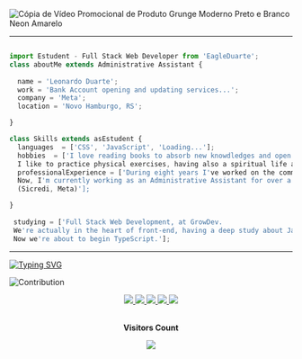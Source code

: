 ![Cópia de Vídeo Promocional de Produto Grunge Moderno Preto e Branco Neon Amarelo](https://user-images.githubusercontent.com/107157839/185296127-4148b999-5b8b-4a80-982f-b3a52ac497d4.gif)

<hr>

```js

import Estudent - Full Stack Web Developer from 'EagleDuarte';
class aboutMe extends Administrative Assistant {
  
  name = 'Leonardo Duarte';
  work = 'Bank Account opening and updating services...';
  company = 'Meta';
  location = 'Novo Hamburgo, RS';

}

class Skills extends asEstudent {
  languages  = ['CSS', 'JavaScript', 'Loading...'];
  hobbies  = ['I love reading books to absorb new knowdledges and open my mind to new perspectives. 
  I like to practice physical exercises, having also a spiritual life and I always spend some time with my family and friends.'];
  professionalExperience = ['During eight years I've worked on the commercial sector. 
  Now, I'm currently working as an Administrative Assistant for over a year, performing services of opening and updating bank accounts. 
  (Sicredi, Meta)'];

}
 
 studying = ['Full Stack Web Development, at GrowDev. 
 We're actually in the heart of front-end, having a deep study about JavaScript and CSS. 
 Now we're about to begin TypeScript.'];

```
<hr>

[![Typing SVG](https://readme-typing-svg.herokuapp.com/?color=4169E1&size=35&center=true&vCenter=true&width=1000&lines=Hello+folks,+my+name+is+Leonardo+Duarte.;I'm+21+years+old.;I'm+from+Novo+Hamburgo,+RS,+Brazil.;I'm+actually+studying+Web+Development.;Be+Welcome!+:%29)](https://git.io/typing-svg)

![Contribution](https://activity-graph.herokuapp.com/graph?username=EagleDuarte&theme=gotham&hide_border=true&area=true)

<div align="center">  
<a href="https://www.instagram.com/eagleduarte/" target="_blank"><img src="https://img.shields.io/badge/-Instagram-%23E4405F?style=for-the-badge&logo=instagram&logoColor=white"</a>
<a href="https://www.linkedin.com/in/eagleduarte/">
<img src="https://img.shields.io/badge/LinkedIn-0077B5?style=for-the-badge&logo=linkedin&logoColor=white" />
</a>
<a href="https://www.facebook.com/LeonardoDuarte2016/">
<img src="https://img.shields.io/badge/Facebook-1877F2?style=for-the-badge&logo=facebook&logoColor=white" /> 
</a>
 <a href="https://twitter.com/eagleduartetwt/">
  <img src="https://img.shields.io/badge/Twitter-1DA1F2?style=for-the-badge&logo=twitter&logoColor=white" />  
</a>
 <a href="https://api.whatsapp.com/send/?phone=5551996175700">
 <img src="https://img.shields.io/badge/WhatsApp-25D366?style=for-the-badge&logo=whatsapp&logoColor=white" />  
</a>
</div>
  
<div align="center">
<br><p align="centre"><b>Visitors Count</b></p>  
<p align="center"><img align="center" src="https://profile-counter.glitch.me/{EagleDuarte}/count.svg" /></p> 
<br></div>
 
 <div align="center">
 <img src='https://user-images.githubusercontent.com/107157839/174124980-2cf0ed9e-9bda-4735-86ca-b67cd33ee381.jpg' title="Steve Jobs" alt="">
 </div>
